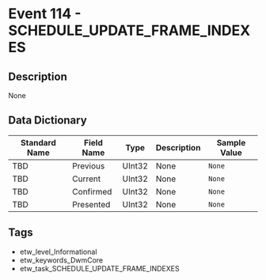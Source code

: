 # Event 114 - SCHEDULE_UPDATE_FRAME_INDEXES

## Description
None

## Data Dictionary
|Standard Name|Field Name|Type|Description|Sample Value|
|---|---|---|---|---|
|TBD|Previous|UInt32|None|`None`|
|TBD|Current|UInt32|None|`None`|
|TBD|Confirmed|UInt32|None|`None`|
|TBD|Presented|UInt32|None|`None`|

## Tags
* etw_level_Informational
* etw_keywords_DwmCore
* etw_task_SCHEDULE_UPDATE_FRAME_INDEXES